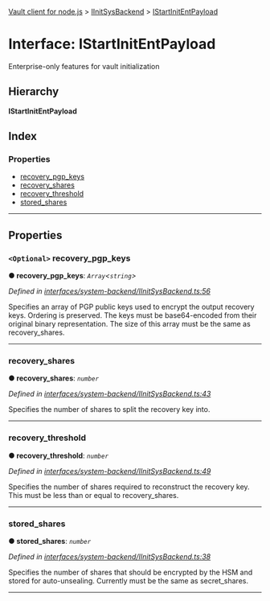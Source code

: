 [Vault client for node.js](../README.md) > [IInitSysBackend](../modules/iinitsysbackend.md) > [IStartInitEntPayload](../interfaces/iinitsysbackend.istartinitentpayload.md)

# Interface: IStartInitEntPayload

Enterprise-only features for vault initialization

## Hierarchy

**IStartInitEntPayload**

## Index

### Properties

* [recovery_pgp_keys](iinitsysbackend.istartinitentpayload.md#recovery_pgp_keys)
* [recovery_shares](iinitsysbackend.istartinitentpayload.md#recovery_shares)
* [recovery_threshold](iinitsysbackend.istartinitentpayload.md#recovery_threshold)
* [stored_shares](iinitsysbackend.istartinitentpayload.md#stored_shares)

---

## Properties

<a id="recovery_pgp_keys"></a>

### `<Optional>` recovery_pgp_keys

**● recovery_pgp_keys**: *`Array`<`string`>*

*Defined in [interfaces/system-backend/IInitSysBackend.ts:56](https://github.com/theogravity/vault-client/blob/91e39ec/src/interfaces/system-backend/IInitSysBackend.ts#L56)*

Specifies an array of PGP public keys used to encrypt the output recovery keys. Ordering is preserved. The keys must be base64-encoded from their original binary representation. The size of this array must be the same as recovery\_shares.

___
<a id="recovery_shares"></a>

###  recovery_shares

**● recovery_shares**: *`number`*

*Defined in [interfaces/system-backend/IInitSysBackend.ts:43](https://github.com/theogravity/vault-client/blob/91e39ec/src/interfaces/system-backend/IInitSysBackend.ts#L43)*

Specifies the number of shares to split the recovery key into.

___
<a id="recovery_threshold"></a>

###  recovery_threshold

**● recovery_threshold**: *`number`*

*Defined in [interfaces/system-backend/IInitSysBackend.ts:49](https://github.com/theogravity/vault-client/blob/91e39ec/src/interfaces/system-backend/IInitSysBackend.ts#L49)*

Specifies the number of shares required to reconstruct the recovery key. This must be less than or equal to recovery\_shares.

___
<a id="stored_shares"></a>

###  stored_shares

**● stored_shares**: *`number`*

*Defined in [interfaces/system-backend/IInitSysBackend.ts:38](https://github.com/theogravity/vault-client/blob/91e39ec/src/interfaces/system-backend/IInitSysBackend.ts#L38)*

Specifies the number of shares that should be encrypted by the HSM and stored for auto-unsealing. Currently must be the same as secret\_shares.

___

